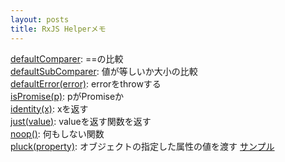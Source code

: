 ```yaml
---
layout: posts
title: RxJS Helperメモ
---
```


[defaultComparer](https://github.com/Reactive-Extensions/RxJS/tree/master/doc/api/helpers#rxhelpersdefaultcomparerx-y): ==の比較　      
[defaultSubComparer](https://github.com/Reactive-Extensions/RxJS/tree/master/doc/api/helpers#rxhelpersdefaultsubscomparerx-y): 値が等しいか大小の比較   
[defaultError(error)](https://github.com/Reactive-Extensions/RxJS/tree/master/doc/api/helpers#rxhelpersdefaulterror): errorをthrowする  
[isPromise(p)](https://github.com/Reactive-Extensions/RxJS/tree/master/doc/api/helpers#rxhelpersispromisep): pがPromiseか    
[identity(x)](https://github.com/Reactive-Extensions/RxJS/tree/master/doc/api/helpers#rxhelpersidentityx): xを返す   
[just(value)](https://github.com/Reactive-Extensions/RxJS/tree/master/doc/api/helpers#rxhelpersjustvalue): valueを返す関数を返す    
[noop()](https://github.com/Reactive-Extensions/RxJS/tree/master/doc/api/helpers#rxhelpersnoop): 何もしない関数    
[pluck(property)](https://github.com/Reactive-Extensions/RxJS/tree/master/doc/api/helpers#rxhelperspluckproperty): オブジェクトの指定した属性の値を渡す [サンプル](http://jsdo.it/38elements/rxjs-pluck)   


